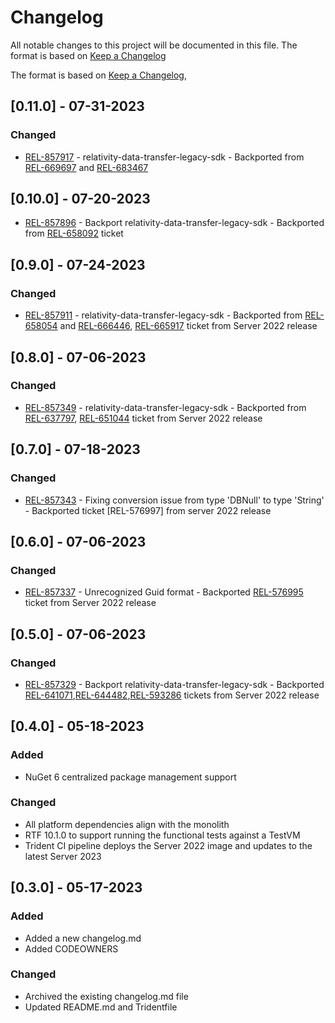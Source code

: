 # Changelog
All notable changes to this project will be documented in this file.
The format is based on [Keep a Changelog](https://keepachangelog.com/en/1.0.0/)

The format is based on [Keep a Changelog](https://keepachangelog.com/en/1.0.0/),

## [0.11.0] - 07-31-2023

### Changed

- [REL-857917](https://jira.kcura.com/browse/REL-857917) - relativity-data-transfer-legacy-sdk - Backported from [REL-669697](https://jira.kcura.com/browse/REL-669697) and [REL-683467](https://jira.kcura.com/browse/REL-683467)

## [0.10.0] - 07-20-2023

- [REL-857896](https://jira.kcura.com/browse/REL-857896) - Backport relativity-data-transfer-legacy-sdk - Backported from [REL-658092](https://jira.kcura.com/browse/REL-658092) ticket


## [0.9.0] - 07-24-2023

### Changed

- [REL-857911](https://jira.kcura.com/browse/REL-857911) - relativity-data-transfer-legacy-sdk - Backported from [REL-658054](https://jira.kcura.com/browse/REL-658054) and [REL-666446](https://jira.kcura.com/browse/REL-666446), [REL-665917](https://jira.kcura.com/browse/REL-665917) ticket from Server 2022 release

## [0.8.0] - 07-06-2023

### Changed

- [REL-857349](https://jira.kcura.com/browse/REL-857349) - relativity-data-transfer-legacy-sdk - Backported from [REL-637797](https://jira.kcura.com/browse/REL-637797), [REL-651044](https://jira.kcura.com/browse/REL-651044) ticket from Server 2022 release 

## [0.7.0] - 07-18-2023

### Changed

- [REL-857343](https://jira.kcura.com/browse/REL-857343) - Fixing conversion issue from type 'DBNull' to type 'String' - Backported ticket [REL-576997] from server 2022 release

## [0.6.0] - 07-06-2023

### Changed

- [REL-857337](https://jira.kcura.com/browse/REL-857337) - Unrecognized Guid format - Backported [REL-576995](https://jira.kcura.com/browse/REL-576995) ticket from Server 2022 release 

## [0.5.0] - 07-06-2023

### Changed

- [REL-857329](https://jira.kcura.com/browse/REL-857329) - Backport relativity-data-transfer-legacy-sdk - Backported [REL-641071](https://jira.kcura.com/browse/REL-641071),[REL-644482](https://jira.kcura.com/browse/REL-644482),[REL-593286](https://jira.kcura.com/browse/REL-593286) tickets from Server 2022 release 

## [0.4.0] - 05-18-2023

### Added

- NuGet 6 centralized package management support

### Changed

- All platform dependencies align with the monolith
- RTF 10.1.0 to support running the functional tests against a TestVM
- Trident CI pipeline deploys the Server 2022 image and updates to the latest Server 2023


## [0.3.0] - 05-17-2023

### Added

- Added a new changelog.md
- Added CODEOWNERS

### Changed

- Archived the existing changelog.md file
- Updated README.md and Tridentfile